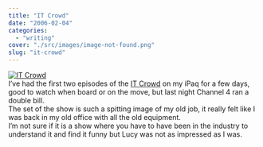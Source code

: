 ```yaml
---
title: "IT Crowd"
date: "2006-02-04"
categories: 
  - "writing"
cover: "./src/images/image-not-found.png"
slug: "it-crowd"
---
```


[![IT Crowd](/images/95394124_28a0a28f08_o.jpg)](http://www.flickr.com/photos/funkylarma/95394124/ "IT Crowd")  
I’ve had the first two episodes of the [IT Crowd](http://www.channel4.com/entertainment/tv/microsites/I/itcrowd/index.html) on my iPaq for a few days, good to watch when board or on the move, but last night Channel 4 ran a double bill.  
The set of the show is such a spitting image of my old job, it really felt like I was back in my old office with all the old equipment.  
I’m not sure if it is a show where you have to have been in the industry to understand it and find it funny but Lucy was not as impressed as I was.
